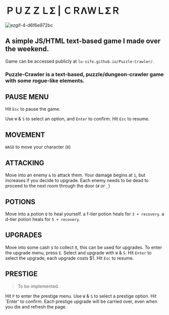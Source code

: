# ＰＵＺＺＬΣ | ＣＲΛＷＬΣＲ
![ezgif-4-d6f6e972bc](https://user-images.githubusercontent.com/62038653/169381111-5a951a3f-d3ac-488b-ae21-ee65abae449a.gif)
## A simple JS/HTML text-based game I made over the weekend.

Game can be accessed publicly at `lu-sife.github.io/Puzzle-Crawler/`.


### Puzzle-Crawler is a text-based, puzzle/dungeon-crawler game with some rogue-like elements.

## PAUSE MENU

Hit `Esc` to pause the game.

Use `W` & `S` to select an option, and `Enter` to confirm.
Hit `Esc` to resume.

## MOVEMENT

`WASD` to move your character (`0`)

## ATTACKING

Move into an enemy `&` to attack them.
Your damage begins at `1`, but increases if you decide to upgrade.
Each enemy needs to be dead to proceed to the next room through the door (`#` or `_`)

## POTIONS

Move into a potion `Q` to heal yourself.
a f-tier potion heals for `3 + recovery`.
a d-tier potion heals for `5 + recovery`.

## UPGRADES

Move into some cash `$` to collect it, this can be used for upgrades.
To enter the upgrade menu, press `E`.
Select and upgrade with `W` & `S`.
Hit `Enter` to select the upgrade, each upgrade costs $1.
Hit `Esc` to resume.

## PRESTIGE

> To be implemented.


Hit `P` to enter the prestige menu.
Use `W` & `S` to select a prestige option.
Hit `Enter' to confirm.
Each prestige upgrade will be carried over, even when you die and refresh the page.




